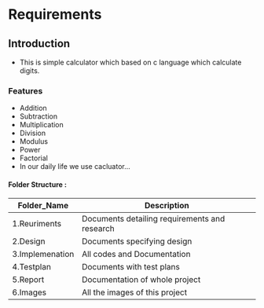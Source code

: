 
# Requirements

## Introduction

   - This is simple calculator which based on c language which calculate digits.

### Features
  - Addition
  - Subtraction
  - Multiplication
  - Division
  - Modulus
  - Power
  - Factorial
   - In our daily life we use cacluator...

#### Folder Structure :
| Folder_Name 	 | Description
|----------------|---------------------------------------------- |
| 1.Reuriments 	 | Documents detailing requirements and research |
| 2.Design 	     | Documents specifying design | 
| 3.Implemenation| All codes and Documentation |
| 4.Testplan 	   | Documents with test plans |
| 5.Report 	     | Documentation of whole project |
| 6.Images 	     | All the images of this project |

